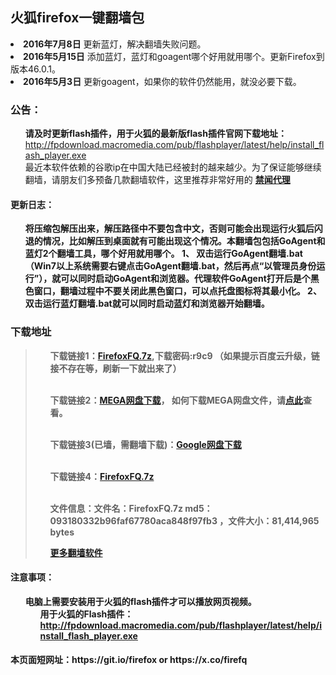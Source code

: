 <div class="markdown-body">
      <h2>火狐firefox一键翻墙包</h2>
<li><strong>2016年7月8日</strong> 更新蓝灯，解决翻墙失败问题。</li>
<li><strong>2016年5月15日</strong> 添加蓝灯，蓝灯和goagent哪个好用就用哪个。更新Firefox到版本46.0.1。</li>
<li><strong>2016年5月3日</strong> 更新goagent，如果你的软件仍然能用，就没必要下载。</li>
<h3>
<a id="user-content-公告" class="anchor" href="#%E5%85%AC%E5%91%8A" aria-hidden="true"><span class="octicon octicon-link"></span></a>公告：</h3>

<ul class="task-list">

<li><strong>请及时更新flash插件，用于火狐的最新版flash插件官网下载地址：</strong> <a href="http://fpdownload.macromedia.com/pub/flashplayer/latest/help/install_flash_player.exe">http://fpdownload.macromedia.com/pub/flashplayer/latest/help/install_flash_player.exe</a></li>

<li>最近本软件依赖的谷歌ip在中国大陆已经被封的越来越少。为了保证能够继续翻墙，请朋友们多预备几款翻墙软件，这里推荐非常好用的  <strong><a href="https://github.com/bannedbook/fanqiang/wiki"><strong>禁闻代理</strong>
</li>

</ul>

<h4>
<a id="user-content-更新日志" class="anchor" href="#%E6%9B%B4%E6%96%B0%E6%97%A5%E5%BF%97" aria-hidden="true"><span class="octicon octicon-link"></span></a>更新日志：</h4>

<ul class="task-list">



<li>将压缩包解压出来，解压路径中不要包含中文，否则可能会出现运行火狐后闪退的情况，比如解压到桌面就有可能出现这个情况。本翻墙包包括GoAgent和蓝灯2个翻墙工具，哪个好用就用哪个。
1、 双击运行GoAgent翻墙.bat（Win7以上系统需要右键点击GoAgent翻墙.bat，然后再点“以管理员身份运行”），就可以同时启动GoAgent和浏览器。代理软件GoAgent打开后是个黑色窗口，翻墙过程中不要关闭此黑色窗口，可以点托盘图标将其最小化。
2、 双击运行蓝灯翻墙.bat就可以同时启动蓝灯和浏览器开始翻墙。
</li>
</ul>

<h3>下载地址</h3>

<blockquote>
<ul class="task-list">
<li>

<b>下载链接1</b>：<a href="http://pan.baidu.com/s/1miJDMAG" target="_blank">FirefoxFQ.7z</a>,下载密码:r9c9  （如果提示百度云升级，链接不存在等，刷新一下就出来了）<br><br>

<b>下载链接2</b>：<a href="https://mega.nz/#!es03jK4B!8Dct5DvQQikflz8nBsdVMVHME1mco5n9IJFzWsiqXTQ" target="_blank">MEGA网盘下载</a>， 如何下载MEGA网盘文件，请<strong><a target="_blank" href="https://raw.githubusercontent.com/kgfw/fg/master/wstp/mega.jpg">点此</a></strong>查看。<br><br>

<b>下载链接3</b>(已墙，需翻墙下载)：<a href="https://drive.google.com/file/d/0B9KkeZvZHMRva3liNHhpN016Y0E/view?usp=sharing" target="_blank">Google网盘下载</a><br><br>

<b>下载链接4</b>：<a href="https://zdown.baiduseo.work/FirefoxFQ.7z" target="_blank">FirefoxFQ.7z</a><br><br>

<b>文件信息：</b>文件名：FirefoxFQ.7z md5：093180332b96faf67780aca848f97fb3 ，文件大小：81,414,965 bytes
</li>
<li>
 <a href="https://github.com/bannedbook/fanqiang/wiki" target="_blank">更多翻墙软件</a>
</li>

</ul>
</blockquote>




<h4>
<a id="user-content-注意事项" class="anchor" href="#%E6%B3%A8%E6%84%8F%E4%BA%8B%E9%A1%B9" aria-hidden="true"><span class="octicon octicon-link"></span></a>注意事项：</h4>

<ul class="task-list">
<li>电脑上需要安装用于火狐的flash插件才可以播放网页视频。

<ul class="task-list">
<li> 用于火狐的Flash插件：<a href="http://fpdownload.macromedia.com/pub/flashplayer/latest/help/install_flash_player.exe">http://fpdownload.macromedia.com/pub/flashplayer/latest/help/install_flash_player.exe</a>
</li>
</ul>
</li>
</ul>

<h4>本页面短网址：https://git.io/firefox    or   https://x.co/firefq</h4>
    </div>